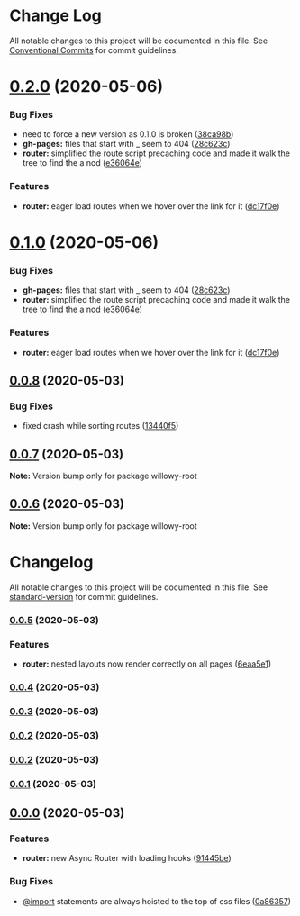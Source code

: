 # Change Log

All notable changes to this project will be documented in this file.
See [Conventional Commits](https://conventionalcommits.org) for commit guidelines.

# [0.2.0](https://github.com/thattomperson/willowy/compare/v0.0.8...v0.2.0) (2020-05-06)


### Bug Fixes

* need to force a new version as 0.1.0 is broken ([38ca98b](https://github.com/thattomperson/willowy/commit/38ca98b8fbf310b99f8ab97d95b284ab64d475ba))
* **gh-pages:** files that start with _ seem to 404 ([28c623c](https://github.com/thattomperson/willowy/commit/28c623c04aa95980630624bbdd7477ee877b6dfb))
* **router:** simplified the route script precaching code and made it walk the tree to find the a nod ([e36064e](https://github.com/thattomperson/willowy/commit/e36064ecc1be31a1363e5cf28320f4ed63327d81))


### Features

* **router:** eager load routes when we hover over the link for it ([dc17f0e](https://github.com/thattomperson/willowy/commit/dc17f0eadb34b2e4399e53abee2118e42f657738))





# [0.1.0](https://github.com/thattomperson/willowy/compare/v0.0.8...v0.1.0) (2020-05-06)


### Bug Fixes

* **gh-pages:** files that start with _ seem to 404 ([28c623c](https://github.com/thattomperson/willowy/commit/28c623c04aa95980630624bbdd7477ee877b6dfb))
* **router:** simplified the route script precaching code and made it walk the tree to find the a nod ([e36064e](https://github.com/thattomperson/willowy/commit/e36064ecc1be31a1363e5cf28320f4ed63327d81))


### Features

* **router:** eager load routes when we hover over the link for it ([dc17f0e](https://github.com/thattomperson/willowy/commit/dc17f0eadb34b2e4399e53abee2118e42f657738))





## [0.0.8](https://github.com/thattomperson/willowy/compare/v0.0.7...v0.0.8) (2020-05-03)


### Bug Fixes

* fixed crash while sorting routes ([13440f5](https://github.com/thattomperson/willowy/commit/13440f5254d1f8c2179e90899b549e0f0377fd2d))





## [0.0.7](https://github.com/thattomperson/willowy/compare/v0.0.6...v0.0.7) (2020-05-03)

**Note:** Version bump only for package willowy-root





## [0.0.6](https://github.com/thattomperson/willowy/compare/v0.0.5...v0.0.6) (2020-05-03)

**Note:** Version bump only for package willowy-root





# Changelog

All notable changes to this project will be documented in this file. See [standard-version](https://github.com/conventional-changelog/standard-version) for commit guidelines.

### [0.0.5](https://github.com/thattomperson/willowy/compare/v0.0.4...v0.0.5) (2020-05-03)


### Features

* **router:** nested layouts now render correctly on all pages ([6eaa5e1](https://github.com/thattomperson/willowy/commit/6eaa5e16a6e34eba94d0d1e20e3f7f5bceb18cd0))

### [0.0.4](https://github.com/thattomperson/willowy/compare/v0.0.3...v0.0.4) (2020-05-03)

### [0.0.3](https://github.com/thattomperson/willowy/compare/v0.0.1...v0.0.3) (2020-05-03)

### [0.0.2](https://github.com/thattomperson/willowy/compare/v0.0.1...v0.0.2) (2020-05-03)

### [0.0.2](https://github.com/thattomperson/willowy/compare/v0.0.1...v0.0.2) (2020-05-03)

### [0.0.1](https://github.com/thattomperson/willowy/compare/v0.0.0...v0.0.1) (2020-05-03)

## [0.0.0](https://github.com/thattomperson/willowy/compare/v0.0.2...v0.0.0) (2020-05-03)


### Features

* **router:** new Async Router with loading hooks ([91445be](https://github.com/thattomperson/willowy/commit/91445be8283bd2a2595fa0878fde5061b51a1f33))


### Bug Fixes

* [@import](https://github.com/import) statements are always hoisted to the top of css files ([0a86357](https://github.com/thattomperson/willowy/commit/0a86357ee4e572e482f1a48b115431acb90e0dc8))
